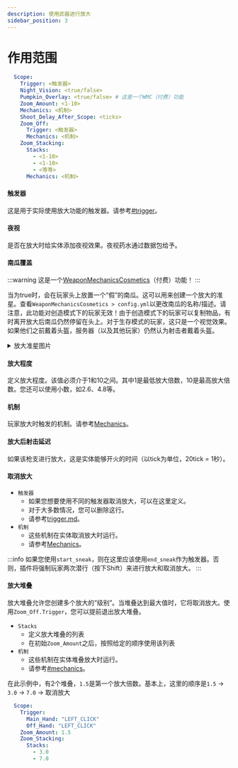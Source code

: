 ```yaml
---
description: 使用武器进行放大
sidebar_position: 3
---
```


# 作用范围

```yaml
  Scope:
    Trigger: <触发器>
    Night_Vision: <true/false>
    Pumpkin_Overlay: <true/false> # 这是一个WMC（付费）功能
    Zoom_Amount: <1-10>
    Mechanics: <机制>
    Shoot_Delay_After_Scope: <ticks>
    Zoom_Off:
      Trigger: <触发器>
      Mechanics: <机制>
    Zoom_Stacking:
      Stacks: 
        - <1-10>
        - <1-10>
        - <等等>
      Mechanics: <机制>
```

#### 触发器

这是用于实际使用放大功能的触发器。请参考[#trigger](scope.md#trigger "mention")。

#### 夜视

是否在放大时给实体添加夜视效果。夜视药水通过数据包给予。

#### 南瓜覆盖

:::warning
这是一个[WeaponMechanicsCosmetics](https://www.spigotmc.org/resources/104539/)（付费）功能！
:::

当为true时，会在玩家头上放置一个“假”的南瓜。这可以用来创建一个放大的准星。查看`WeaponMechanicsCosmetics > config.yml`以更改南瓜的名称/描述。请注意，此功能对创造模式下的玩家无效！由于创造模式下的玩家可以复制物品，有时离开放大后南瓜仍然停留在头上。对于生存模式的玩家，这只是一个视觉效果。如果他们之前戴着头盔，服务器（以及其他玩家）仍然认为射击者戴着头盔。

<details>

<summary>放大准星图片</summary>

<img src="https://user-images.githubusercontent.com/43940682/189747433-f1c82f3e-c757-47c7-9845-121146f15db8.png" alt="reticle" data-size="original"></img>

</details>

#### 放大程度

定义放大程度。该值必须介于1和10之间。其中1是最低放大倍数，10是最高放大倍数。您还可以使用小数，如2.6、4.8等。

#### 机制

玩家放大时触发的机制。请参考[Mechanics](https://app.gitbook.com/o/MgHAZkcfIhs3YcmBjk2r/s/hz7yMxlL81NxAT44nraH/ "mention")。

#### 放大后射击延迟

如果该枪支进行放大，这是实体能够开火的时间（以tick为单位，20tick = 1秒）。

#### 取消放大

* `触发器`
  * 如果您想要使用不同的触发器取消放大，可以在这里定义。
  * 对于大多数情况，您可以删除这行。
  * 请参考[trigger.md](../trigger.md "mention")。
* `机制`
  * 这些机制在实体取消放大时运行。
  * 请参考[Mechanics](https://app.gitbook.com/o/MgHAZkcfIhs3YcmBjk2r/s/hz7yMxlL81NxAT44nraH/ "mention")。

:::info
如果您使用`start_sneak`，则在这里应该使用`end_sneak`作为触发器。否则，插件将强制玩家两次潜行（按下Shift）来进行放大和取消放大。&#x20;
:::

#### 放大堆叠

放大堆叠允许您创建多个放大的“级别”。当堆叠达到最大值时，它将取消放大。使用`Zoom_Off.Trigger`，您可以提前退出放大堆叠。

* `Stacks`
  * 定义放大堆叠的列表
  * 在初始`Zoom_Amount`之后，按照给定的顺序使用该列表
* `机制`
  * 这些机制在实体堆叠放大时运行。
  * 请参考[#mechanics](scope.md#mechanics "mention")。

在此示例中，有2个堆叠，`1.5`是第一个放大倍数。基本上，这里的顺序是`1.5` -> `3.0` -> `7.0` -> 取消放大

```yml
  Scope:
    Trigger:
      Main_Hand: "LEFT_CLICK"
      Off_Hand: "LEFT_CLICK"
    Zoom_Amount: 1.5
    Zoom_Stacking:
      Stacks:
        - 3.0
        - 7.0
```